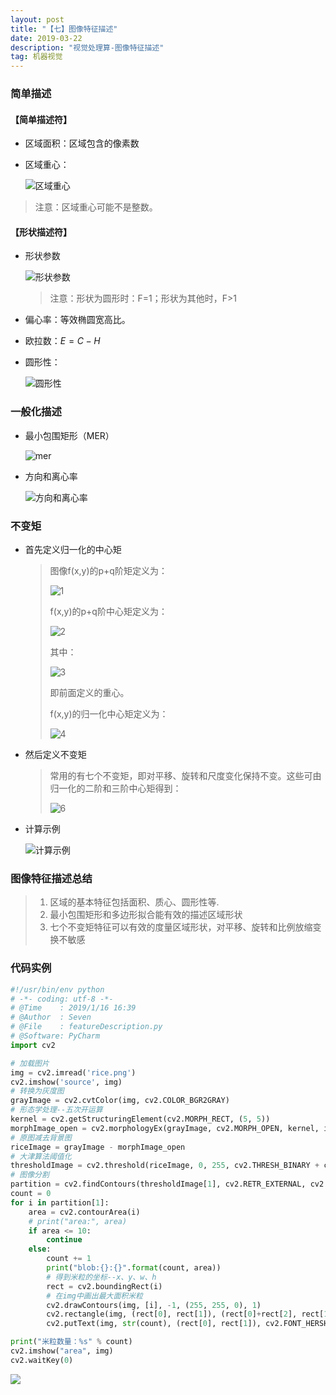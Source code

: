 ```yaml
---
layout: post
title: "【七】图像特征描述"
date: 2019-03-22
description: "视觉处理算-图像特征描述"
tag: 机器视觉
---
```


### 简单描述

#### 【简单描述符】

- 区域面积：区域包含的像素数

- 区域重心：

  ![区域重心](https://eveseven.oss-cn-shanghai.aliyuncs.com/20190116161656.png)

> 注意：区域重心可能不是整数。

#### 【形状描述符】

- 形状参数

  ![形状参数](https://eveseven.oss-cn-shanghai.aliyuncs.com/20190116161905.png)

  > 注意：形状为圆形时：F=1；形状为其他时，F>1

- 偏心率：等效椭圆宽高比。

- 欧拉数：$E = C-H$

- 圆形性：

  ![圆形性](https://eveseven.oss-cn-shanghai.aliyuncs.com/20190116162134.png)

### 一般化描述

- 最小包围矩形（MER）

  ![mer](https://eveseven.oss-cn-shanghai.aliyuncs.com/20190116162239.png)

- 方向和离心率

  ![方向和离心率](https://eveseven.oss-cn-shanghai.aliyuncs.com/20190116162315.png)

### 不变矩

- 首先定义归一化的中心矩

  > 图像f(x,y)的p+q阶矩定义为：
  >
  > ![1](https://eveseven.oss-cn-shanghai.aliyuncs.com/20190116162435.png)
  >
  > f(x,y)的p+q阶中心矩定义为：
  >
  > ![2](https://eveseven.oss-cn-shanghai.aliyuncs.com/20190116162502.png)
  >
  > 其中：
  >
  > ![3](https://eveseven.oss-cn-shanghai.aliyuncs.com/20190116162528.png)
  >
  > 即前面定义的重心。
  >
  > f(x,y)的归一化中心矩定义为：
  >
  > ![4](https://eveseven.oss-cn-shanghai.aliyuncs.com/20190116162603.png)

- 然后定义不变矩

  > 常用的有七个不变矩，即对平移、旋转和尺度变化保持不变。这些可由归一化的二阶和三阶中心矩得到：
  >
  > ![6](https://eveseven.oss-cn-shanghai.aliyuncs.com/20190116162647.png)

- 计算示例

  ![计算示例](https://eveseven.oss-cn-shanghai.aliyuncs.com/20190116162804.png)



### 图像特征描述总结

> 1. 区域的基本特征包括面积、质心、圆形性等.
> 2. 最小包围矩形和多边形拟合能有效的描述区域形状
> 3. 七个不变矩特征可以有效的度量区域形状，对平移、旋转和比例放缩变换不敏感

### 代码实例

```python
#!/usr/bin/env python
# -*- coding: utf-8 -*-
# @Time    : 2019/1/16 16:39
# @Author  : Seven
# @File    : featureDescription.py
# @Software: PyCharm
import cv2

# 加载图片
img = cv2.imread('rice.png')
cv2.imshow('source', img)
# 转换为灰度图
grayImage = cv2.cvtColor(img, cv2.COLOR_BGR2GRAY)
# 形态学处理--五次开运算
kernel = cv2.getStructuringElement(cv2.MORPH_RECT, (5, 5))
morphImage_open = cv2.morphologyEx(grayImage, cv2.MORPH_OPEN, kernel, iterations=5)
# 原图减去背景图
riceImage = grayImage - morphImage_open
# 大津算法阈值化
thresholdImage = cv2.threshold(riceImage, 0, 255, cv2.THRESH_BINARY + cv2.THRESH_OTSU)
# 图像分割
partition = cv2.findContours(thresholdImage[1], cv2.RETR_EXTERNAL, cv2.CHAIN_APPROX_SIMPLE)
count = 0
for i in partition[1]:
    area = cv2.contourArea(i)
    # print("area:", area)
    if area <= 10:
        continue
    else:
        count += 1
        print("blob:{}:{}".format(count, area))
        # 得到米粒的坐标--x、y、w、h
        rect = cv2.boundingRect(i)
        # 在img中画出最大面积米粒
        cv2.drawContours(img, [i], -1, (255, 255, 0), 1)
        cv2.rectangle(img, (rect[0], rect[1]), (rect[0]+rect[2], rect[1]+rect[3]),  (0, 0, 255), 1)
        cv2.putText(img, str(count), (rect[0], rect[1]), cv2.FONT_HERSHEY_PLAIN, 0.5, (0, 255, 0))

print("米粒数量：%s" % count)
cv2.imshow("area", img)
cv2.waitKey(0)
```

![](https://eveseven.oss-cn-shanghai.aliyuncs.com/20190322212743.png)

